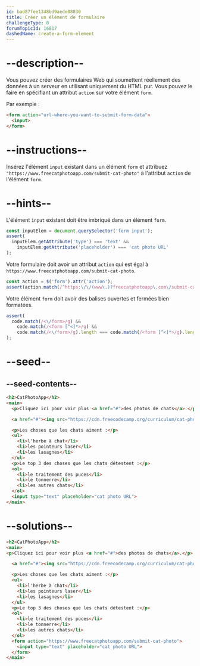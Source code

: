 ```yaml
---
id: bad87fee1348bd9aede08830
title: Créer un élément de formulaire
challengeType: 0
forumTopicId: 16817
dashedName: create-a-form-element
---
```


# --description--

Vous pouvez créer des formulaires Web qui soumettent réellement des données à un serveur en utilisant uniquement du HTML pur. Vous pouvez le faire en spécifiant un attribut `action` sur votre élément `form`.

Par exemple :

```html
<form action="url-where-you-want-to-submit-form-data">
  <input>
</form>
```

# --instructions--

Insérez l'élément `input` existant dans un élément `form` et attribuez `"https://www.freecatphotoapp.com/submit-cat-photo"` à l'attribut `action` de l'élément `form`.

# --hints--

L'élément `input` existant doit être imbriqué dans un élément `form`.

```js
const inputElem = document.querySelector('form input');
assert(
  inputElem.getAttribute('type') === 'text' &&
    inputElem.getAttribute('placeholder') === 'cat photo URL'
);
```

Votre formulaire doit avoir un attribut `action` qui est égal à `https://www.freecatphotoapp.com/submit-cat-photo`.

```js
const action = $('form').attr('action');
assert(action.match(/^https:\/\/(www\.)?freecatphotoapp\.com\/submit-cat-photo$/i))
```

Votre élément `form` doit avoir des balises ouvertes et fermées bien formatées.

```js
assert(
  code.match(/<\/form>/g) &&
    code.match(/<form [^<]*>/g) &&
    code.match(/<\/form>/g).length === code.match(/<form [^<]*>/g).length
);
```

# --seed--

## --seed-contents--

```html
<h2>CatPhotoApp</h2>
<main>
  <p>Cliquez ici pour voir plus <a href="#">des photos de chats</a>.</p>

  <a href="#"><img src="https://cdn.freecodecamp.org/curriculum/cat-photo-app/relaxing-cat.jpg" alt="A cute orange cat lying on its back."></a>

  <p>Les choses que les chats aiment :</p>
  <ul>
    <li>l'herbe à chat</li>
    <li>les pointeurs laser</li>
    <li>les lasagnes</li>
  </ul>
  <p>Le top 3 des choses que les chats détestent :</p>
  <ol>
    <li>le traitement des puces</li>
    <li>le tonnerre</li>
    <li>les autres chats</li>
  </ol>
  <input type="text" placeholder="cat photo URL">
</main>
```

# --solutions--

```html
<h2>CatPhotoApp</h2>
<main>
<p>Cliquez ici pour voir plus <a href="#">des photos de chats</a>.</p>

  <a href="#"><img src="https://cdn.freecodecamp.org/curriculum/cat-photo-app/relaxing-cat.jpg" alt="A cute orange cat lying on its back."></a>

  <p>Les choses que les chats aiment :</p>
  <ul>
    <li>l'herbe à chat</li>
    <li>les pointeurs laser</li>
    <li>les lasagnes</li>
  </ul>
  <p>Le top 3 des choses que les chats détestent :</p>
  <ol>
    <li>le traitement des puces</li>
    <li>le tonnerre</li>
    <li>les autres chats</li>
  </ol>
  <form action="https://www.freecatphotoapp.com/submit-cat-photo">
    <input type="text" placeholder="cat photo URL">
  </form>
</main>
```
